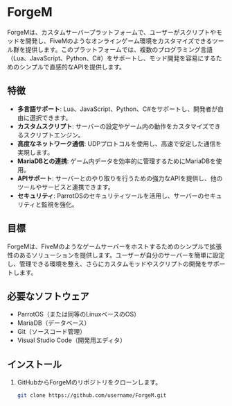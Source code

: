 # ForgeM

ForgeMは、カスタムサーバープラットフォームで、ユーザーがスクリプトやモッドを開発し、FiveMのようなオンラインゲーム環境をカスタマイズできるツール群を提供します。このプラットフォームでは、複数のプログラミング言語（Lua、JavaScript、Python、C#）をサポートし、モッド開発を容易にするためのシンプルで直感的なAPIを提供します。

## 特徴

- **多言語サポート**: Lua、JavaScript、Python、C#をサポートし、開発者が自由に選択できます。
- **カスタムスクリプト**: サーバーの設定やゲーム内の動作をカスタマイズできるスクリプトエンジン。
- **高度なネットワーク通信**: UDPプロトコルを使用し、高速で安定した通信を実現します。
- **MariaDBとの連携**: ゲーム内データを効率的に管理するためにMariaDBを使用。
- **APIサポート**: サーバーとのやり取りを行うための強力なAPIを提供し、他のツールやサービスと連携できます。
- **セキュリティ**: ParrotOSのセキュリティツールを活用し、サーバーのセキュリティと監視を強化。

## 目標

ForgeMは、FiveMのようなゲームサーバーをホストするためのシンプルで拡張性のあるソリューションを提供します。ユーザーが自分のサーバーを簡単に設定し、管理できる環境を整え、さらにカスタムモッドやスクリプトの開発をサポートします。

## 必要なソフトウェア

- ParrotOS（または同等のLinuxベースのOS）
- MariaDB（データベース）
- Git（ソースコード管理）
- Visual Studio Code（開発用エディタ）

## インストール

1. GitHubからForgeMのリポジトリをクローンします。

   ```bash
   git clone https://github.com/username/ForgeM.git
